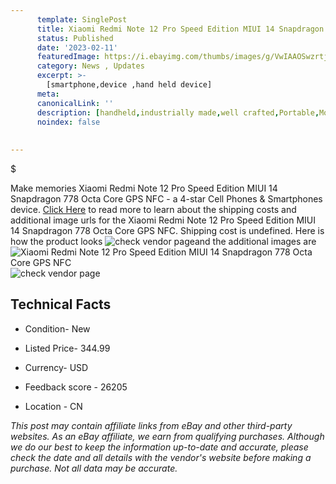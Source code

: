 ```yaml
---
      template: SinglePost
      title: Xiaomi Redmi Note 12 Pro Speed Edition MIUI 14 Snapdragon 778 Octa Core GPS NFC
      status: Published
      date: '2023-02-11'
      featuredImage: https://i.ebayimg.com/thumbs/images/g/VwIAAOSwzrtjskWi/s-l225.jpg
      category: News , Updates
      excerpt: >-
        [smartphone,device ,hand held device]
      meta:
      canonicalLink: ''
      description: [handheld,industrially made,well crafted,Portable,Mobile,Compact,Convenient,Lightweight,Maneuverable,Man-portable,Miniature,Carriable,Hand-held,Light,Holdable,Transportable,Mobile device,Pocket-sized,On-the-go,Wireless,Cordless,Compact size,Convenient size, smartphone,device ,hand held device]
      noindex: false
      
        
---
```

$

Make memories Xiaomi Redmi Note 12 Pro Speed Edition MIUI 14 Snapdragon 778 Octa Core GPS NFC - a 4-star Cell Phones & Smartphones device. [Click Here](https://www.ebay.com/itm/204203045069?hash=item2f8b7330cd%3Ag%3AVwIAAOSwzrtjskWi&mkevt=1&mkcid=1&mkrid=711-53200-19255-0&campid=%253CePNCampaignId%253E&customid=%253CreferenceId%253E&toolid=10049) to read more to learn about the shipping costs and additional image urls for the Xiaomi Redmi Note 12 Pro Speed Edition MIUI 14 Snapdragon 778 Octa Core GPS NFC. Shipping cost is undefined. Here is how the product looks ![check vendor page](https://i.ebayimg.com/thumbs/images/g/VwIAAOSwzrtjskWi/s-l225.jpg)and the additional images are![Xiaomi Redmi Note 12 Pro Speed Edition MIUI 14 Snapdragon 778 Octa Core GPS NFC](https://i.ebayimg.com/images/g/VwIAAOSwzrtjskWi/s-l960.jpg)![check vendor page](https://origin-galleryplus.ebayimg.com/ws/web/204203045069_2_0_1/225x225.jpg,https://origin-galleryplus.ebayimg.com/ws/web/204203045069_3_0_1/225x225.jpg,https://origin-galleryplus.ebayimg.com/ws/web/204203045069_4_0_1/225x225.jpg,https://origin-galleryplus.ebayimg.com/ws/web/204203045069_5_0_1/225x225.jpg,https://origin-galleryplus.ebayimg.com/ws/web/204203045069_6_0_1/225x225.jpg)



 ## Technical Facts 



     
      

 - Condition- New 


      

 - Listed Price- 344.99 


      

 - Currency- USD 


      

 - Feedback score - 26205 


      

 - Location - CN 


      
      

 *_This post may contain affiliate links from eBay and other third-party websites. As an eBay affiliate, we earn from qualifying purchases. Although we do our best to keep the information up-to-date and accurate, please check the date and all details with the vendor's website before making a purchase. Not all data may be accurate._*






